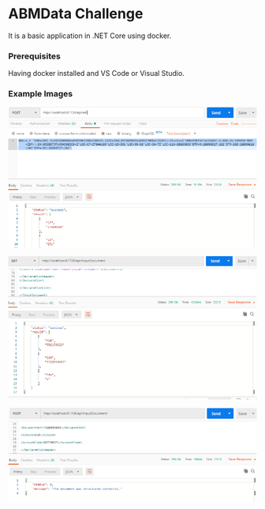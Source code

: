 # ABMData Challenge

It is a basic application in .NET Core using docker.

### Prerequisites

Having docker installed and VS Code or Visual Studio.

### Example Images

![Test Explorer](https://github.com/eduardomonteiro/ABMData/blob/master/Content/edi.PNG?raw=true)

![Test Explorer](https://github.com/eduardomonteiro/ABMData/blob/master/Content/ref.PNG?raw=true)

![Test Explorer](https://github.com/eduardomonteiro/ABMData/blob/master/Content/status.PNG?raw=true)
